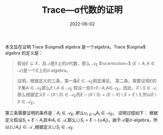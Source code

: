 ﻿---
title: Trace—σ代数的证明
date: 2022-06-02
tags: 统计学
categories: 信号
thumbnail: https://tva3.sinaimg.cn/mw690/94aee95bgy1h2tsk2u7lej22bc1jk7nx.jpg
mathjax: true
---
<meta name="referrer" content="no-referrer" />
本文旨在证明 Trace $\sigma$ algebra 是一个algebra。Trace $\sigma$ algebra 的定义是：

> 假设$E\subseteq  X$，且$\mathscr{A}$是X上的$\sigma$代数，那么
$\mathscr{A}_{E}$ $\vcentcolon=$ $\{E \cap{A} , A\in\mathscr{A}\}$是一个$E$上的$\sigma$ algebra。

>证明，根据定义的三条，第一条$E\in\mathscr{A}_{E}$明显满足。
>第二条，需要证明$E$的子集$A\in\mathscr{A}_{E}$那么$E\setminus A\in\mathscr{A}_{E}$
>假设一些S=E$\cap$A$,$A$\in$$\mathscr{A}_E$，因此，$X\setminus S\in\mathscr{A}$,那么根据定义$E\cap(X\setminus S)\in\mathscr{A}_E$而$E\cap(X\setminus S)=(E\cap X)\setminus S=E\setminus S$,所以$E\setminus S \in \mathscr{A}_E$。

第三条需要证明的条件是：$A_i\in \mathscr{A}_E,那么\cup _{i\in\mathbb{N}}A_i\in\mathscr{A}_E$。
证明过程如下：
根据定义假设$S_i=E\cap A_i$其中$A_i \in \mathscr{A}$,那么$\cup S_i=E\cap \{\cup A_i\}$，由于$\mathscr{A}$是$\sigma$-algebra，所以$\{\cup A_i\} \in \mathscr{A}$ ,根据定义$\cup S_i \in \mathscr{A}_E$.